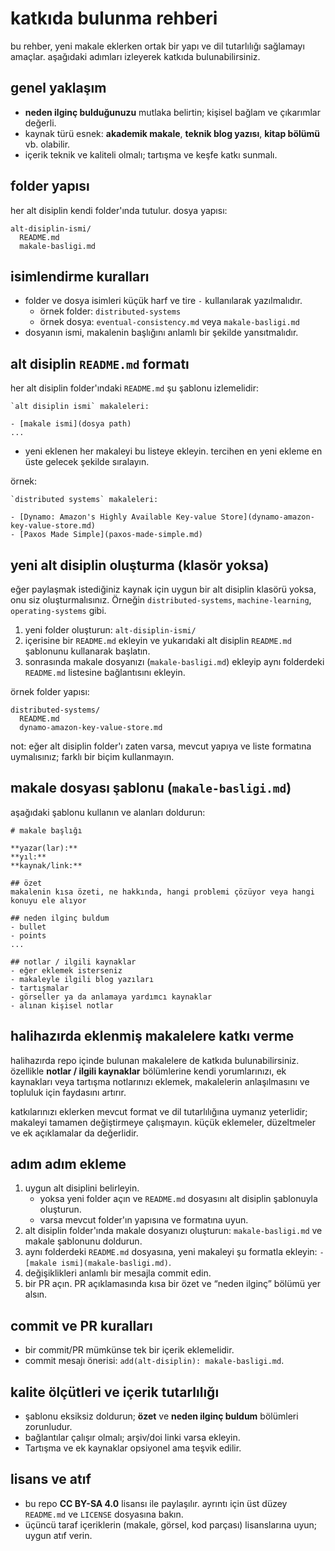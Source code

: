 # katkıda bulunma rehberi

bu rehber, yeni makale eklerken ortak bir yapı ve dil tutarlılığı sağlamayı amaçlar. aşağıdaki adımları izleyerek katkıda bulunabilirsiniz.

## genel yaklaşım

- **neden ilginç bulduğunuzu** mutlaka belirtin; kişisel bağlam ve çıkarımlar değerli.
- kaynak türü esnek: **akademik makale**, **teknik blog yazısı**, **kitap bölümü** vb. olabilir.
- içerik teknik ve kaliteli olmalı; tartışma ve keşfe katkı sunmalı.

## folder yapısı

her alt disiplin kendi folder'ında tutulur. dosya yapısı:

```
alt-disiplin-ismi/
  README.md
  makale-basligi.md
```

## isimlendirme kuralları

- folder ve dosya isimleri küçük harf ve tire `-` kullanılarak yazılmalıdır.
  - örnek folder: `distributed-systems`
  - örnek dosya: `eventual-consistency.md` veya `makale-basligi.md`
- dosyanın ismi, makalenin başlığını anlamlı bir şekilde yansıtmalıdır.

## alt disiplin `README.md` formatı

her alt disiplin folder'ındaki `README.md` şu şablonu izlemelidir:

```
`alt disiplin ismi` makaleleri:

- [makale ismi](dosya path)
...
```

- yeni eklenen her makaleyi bu listeye ekleyin. tercihen en yeni ekleme en üste gelecek şekilde sıralayın.

örnek:

```
`distributed systems` makaleleri:

- [Dynamo: Amazon's Highly Available Key-value Store](dynamo-amazon-key-value-store.md)
- [Paxos Made Simple](paxos-made-simple.md)
```


## yeni alt disiplin oluşturma (klasör yoksa)

eğer paylaşmak istediğiniz kaynak için uygun bir alt disiplin klasörü yoksa, onu siz oluşturmalısınız. Örneğin `distributed-systems`, `machine-learning`, `operating-systems` gibi.

1. yeni folder oluşturun: `alt-disiplin-ismi/`
2. içerisine bir `README.md` ekleyin ve yukarıdaki alt disiplin `README.md` şablonunu kullanarak başlatın.
3. sonrasında makale dosyanızı (`makale-basligi.md`) ekleyip aynı folderdeki `README.md` listesine bağlantısını ekleyin.

örnek folder yapısı:

```
distributed-systems/
  README.md
  dynamo-amazon-key-value-store.md
```

not: eğer alt disiplin folder'ı zaten varsa, mevcut yapıya ve liste formatına uymalısınız; farklı bir biçim kullanmayın.

## makale dosyası şablonu (`makale-basligi.md`)

aşağıdaki şablonu kullanın ve alanları doldurun:

```
# makale başlığı

**yazar(lar):**
**yıl:**
**kaynak/link:**

## özet
makalenin kısa özeti, ne hakkında, hangi problemi çözüyor veya hangi konuyu ele alıyor

## neden ilginç buldum
- bullet
- points
...

## notlar / ilgili kaynaklar
- eğer eklemek isterseniz
- makaleyle ilgili blog yazıları
- tartışmalar
- görseller ya da anlamaya yardımcı kaynaklar
- alınan kişisel notlar
```

## halihazırda eklenmiş makalelere katkı verme

halihazırda repo içinde bulunan makalelere de katkıda bulunabilirsiniz. özellikle **notlar / ilgili kaynaklar** bölümlerine kendi yorumlarınızı, ek kaynakları veya tartışma notlarınızı eklemek, makalelerin anlaşılmasını ve topluluk için faydasını artırır.

katkılarınızı eklerken mevcut format ve dil tutarlılığına uymanız yeterlidir; makaleyi tamamen değiştirmeye çalışmayın. küçük eklemeler, düzeltmeler ve ek açıklamalar da değerlidir.

## adım adım ekleme

1. uygun alt disiplini belirleyin.
   - yoksa yeni folder açın ve `README.md` dosyasını alt disiplin şablonuyla oluşturun.
   - varsa mevcut folder'ın yapısına ve formatına uyun.
2. alt disiplin folder'ında makale dosyanızı oluşturun: `makale-basligi.md` ve makale şablonunu doldurun.
3. aynı folderdeki `README.md` dosyasına, yeni makaleyi şu formatla ekleyin: `- [makale ismi](makale-basligi.md)`.
4. değişiklikleri anlamlı bir mesajla commit edin.
5. bir PR açın. PR açıklamasında kısa bir özet ve “neden ilginç” bölümü yer alsın.

## commit ve PR kuralları

- bir commit/PR mümkünse tek bir içerik eklemelidir.
- commit mesajı önerisi: `add(alt-disiplin): makale-basligi.md`.

## kalite ölçütleri ve içerik tutarlılığı

- şablonu eksiksiz doldurun; **özet** ve **neden ilginç buldum** bölümleri zorunludur.
- bağlantılar çalışır olmalı; arşiv/doi linki varsa ekleyin.
- Tartışma ve ek kaynaklar opsiyonel ama teşvik edilir.

## lisans ve atıf

- bu repo **CC BY-SA 4.0** lisansı ile paylaşılır. ayrıntı için üst düzey `README.md` ve `LICENSE` dosyasına bakın.
- üçüncü taraf içeriklerin (makale, görsel, kod parçası) lisanslarına uyun; uygun atıf verin.
